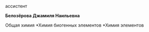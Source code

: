 ассистент



**Белозёрова Джамиля Наильевна**

Общая химия
	*Химия биогенных элементов
	*Химия элементов